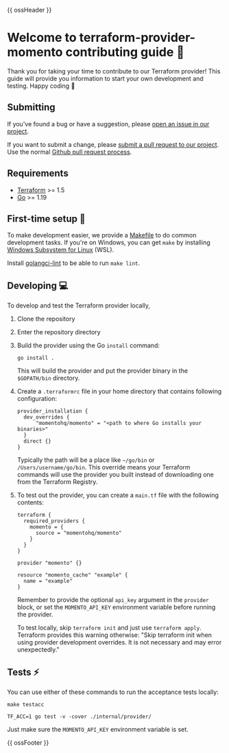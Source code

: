 {{ ossHeader }}

# Welcome to terraform-provider-momento contributing guide :wave:

Thank you for taking your time to contribute to our Terraform provider!
This guide will provide you information to start your own development and testing.
Happy coding :dancer:

## Submitting

If you've found a bug or have a suggestion, please [open an issue in our project](https://github.com/momentohq/terraform-provider-momento/issues).

If you want to submit a change, please [submit a pull request to our project](https://github.com/momentohq/terraform-provider-momento/pulls). Use the normal [Github pull request process](https://docs.github.com/en/pull-requests). 

## Requirements

- [Terraform](https://developer.hashicorp.com/terraform/install) >= 1.5
- [Go](https://go.dev/) >= 1.19

## First-time setup :wrench:

To make development easier, we provide a [Makefile](https://golangdocs.com/makefiles-golang) to do common development tasks. If you're on Windows, you can get `make` by installing [Windows Subsystem for Linux](https://learn.microsoft.com/en-us/windows/wsl/) (WSL).

Install [golangci-lint](https://golangci-lint.run/welcome/install/) to be able to run `make lint`.

## Developing :computer:

To develop and test the Terraform provider locally, 

1. Clone the repository
2. Enter the repository directory
3. Build the provider using the Go `install` command:

    ```shell
    go install .
    ```

    This will build the provider and put the provider binary in the `$GOPATH/bin` directory.

4. Create a `.terraformrc` file in your home directory that contains following configuration:

    ```hcl
    provider_installation {
      dev_overrides {
          "momentohq/momento" = "<path to where Go installs your binaries>"
      }
      direct {}
    }
    ```

    Typically the path will be a place like `~/go/bin` or `/Users/username/go/bin`.
    This override means your Terraform commands will use the provider you built instead of downloading one from the Terraform Registry.

5. To test out the provider, you can create a `main.tf` file with the following contents:

    ```hcl
    terraform {
      required_providers {
        momento = {
          source = "momentohq/momento"
        }
      }
    }

    provider "momento" {}

    resource "momento_cache" "example" {
      name = "example"
    }
    ```

    Remember to provide the optional `api_key` argument in the `provider` block, or set the `MOMENTO_API_KEY` environment variable before running the provider.

    To test locally, skip `terraform init` and just use `terraform apply`.
    Terraform provides this warning otherwise: "Skip terraform init when using provider development overrides. It is not necessary and may error unexpectedly."

## Tests :zap:

You can use either of these commands to run the acceptance tests locally:

```shell
make testacc

TF_ACC=1 go test -v -cover ./internal/provider/
```

Just make sure the `MOMENTO_API_KEY` environment variable is set.

{{ ossFooter }}
